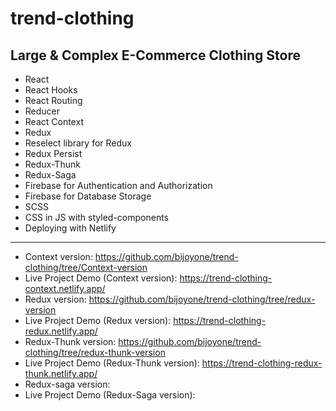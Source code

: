 # trend-clothing
## Large &amp; Complex E-Commerce Clothing Store  
 
 - React
 - React Hooks
 - React Routing
 - Reducer
 - React Context
 - Redux
 - Reselect library for Redux
 - Redux Persist
 - Redux-Thunk
 - Redux-Saga
 - Firebase for Authentication and Authorization 
 - Firebase for Database Storage
 - SCSS
 - CSS in JS with styled-components
 - Deploying with Netlify

------
- Context version: https://github.com/bijoyone/trend-clothing/tree/Context-version
- Live Project Demo (Context version): https://trend-clothing-context.netlify.app/
- Redux version: https://github.com/bijoyone/trend-clothing/tree/redux-version
- Live Project Demo (Redux version): https://trend-clothing-redux.netlify.app/
- Redux-Thunk version: https://github.com/bijoyone/trend-clothing/tree/redux-thunk-version
- Live Project Demo (Redux-Thunk version): https://trend-clothing-redux-thunk.netlify.app/ 
- Redux-saga version:
- Live Project Demo (Redux-Saga version):  


